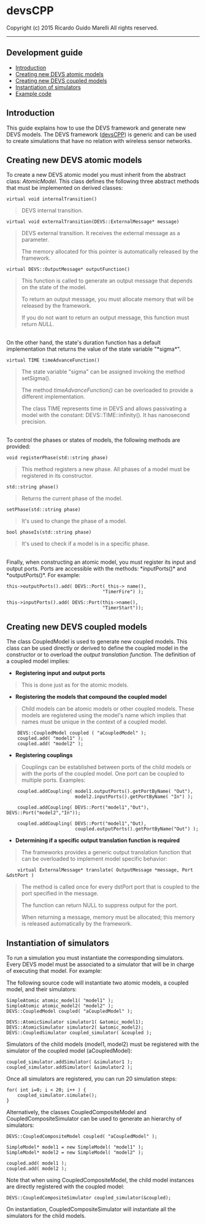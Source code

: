 # devsCPP

Copyright (c) 2015 Ricardo Guido Marelli
All rights reserved.

---------------------------------------

## Development guide

* [Introduction](#introduction)
* [Creating new DEVS atomic models](#creating-new-devs-atomic-models)
* [Creating new DEVS coupled models](#creating-new-devs-coupled-models)
* [Instantiation of simulators](#instantiation-of-simulators)
* [Example code](#example-code)

## Introduction

This guide explains how to use the DEVS framework and generate new DEVS models. The DEVS framework ([devsCPP](https://github.com/rgmarelli/devscpp)) is generic and can be used to create simulations that have no relation with wireless sensor networks.

## Creating new DEVS atomic models

To create a new DEVS atomic model you must inherit from the abstract class: *AtomicModel*. This class defines the following three abstract methods that must be implemented on derived classes:

    virtual void internalTransition()

> DEVS internal transition.

    virtual void externalTransition(DEVS::ExternalMessage* message)

> DEVS external transition. It receives the external message as a parameter. 
>
> The memory allocated for this pointer is automatically released by the framework.

    virtual DEVS::OutputMessage* outputFunction()

> This function is called to generate an output message that depends on the state of the model. 
>
> To return an output message, you must allocate memory that will be released by the framework. 
>
> If you do not want to return an output message, this function must return *NULL*.

<br />
On the other hand, the state's duration function has a default implementation that returns the value of the state variable "*sigma*".

    virtual TIME timeAdvanceFunction()

> The state variable "sigma" can be assigned invoking the method setSigma(). 
>
> The method *timeAdvanceFunction()* can be overloaded to provide a different implementation.
>
> The class TIME represents time in DEVS and allows passivating a model with the constant: DEVS::TIME::infinity(). It has nanosecond precision.
  
<br />
To control the phases or states of models, the following methods are provided:

    void registerPhase(std::string phase)

> This method registers a new phase. All phases of a model must be registered in its constructor.

    std::string phase()

> Returns the current phase of the model.

    setPhase(std::string phase)

> It's used to change the phase of a model.

    bool phaseIs(std::string phase)

> It's used to check if a model is in a specific phase.

<br />
Finally, when constructing an atomic model, you must register its input and output ports. Ports are accessible with the methods: *inputPorts()* and *outputPorts()*. For example:

    this->outputPorts().add( DEVS::Port( this-> name(),
                                       "TimerFire") );
                                       
    this->inputPorts().add( DEVS::Port(this->name(),
                                       "TimerStart"));


## Creating new DEVS coupled models

The class CoupledModel is used to generate new coupled models. This class can be used directly or derived to define the coupled model in the constructor or to overload the *output translation function*. The definition of a coupled model implies:
  
* __Registering input and output ports__

> This is done just as for the atomic models.


* __Registering the models that compound the coupled model__

> Child models can be atomic models or other coupled models. These models are registered using the model's name which implies that names must be unique in the context of a coupled model.

        DEVS::CoupledModel coupled ( "aCoupledModel" );
        coupled.add( "model1" );
        coupled.add( "model2" );


* __Registering couplings__

> Couplings can be established between ports of the child models or with the ports of the coupled model. One port can be coupled to multiple ports. Examples:

        coupled.addCoupling( model1.outputPorts().getPortByName( "Out"),
                             model2.inputPorts().getPortByName( "In") );
                             
        coupled.addCoupling( DEVS::Port("model1","Out"), DEVS::Port("model2","In"));
        
        coupled.addCoupling( DEVS::Port("model1","Out), 
                             coupled.outputPorts().getPortByName("Out") );


* __Determining if a specific output translation function is required__

> The frameworks provides a generic output translation function that can be overloaded to implement model specific behavior:

        virtual ExternalMessage* translate( OutputMessage *message, Port &dstPort )
        
> The method is called once for every dstPort port that is coupled to the port specified in the message. 
>
> The function can return NULL to suppress output for the port. 
>
> When returning a message, memory must be allocated; this memory is released automatically by the framework.

## Instantiation of simulators

To run a simulation you must instantiate the corresponding simulators. Every DEVS model must be associated to a simulator that will be in charge of executing that model. For example:

The following source code will instantiate two atomic models, a coupled model, and their simulators:

    SimpleAtomic atomic_model1( "model1" );
    SimpleAtomic atomic_model2( "model2" );
    DEVS::CoupledModel coupled( "aCoupledModel" );
       
    DEVS::AtomicSimulator simulator1( &atomic_model1);
    DEVS::AtomicSimulator simulator2( &atomic_model2);
    DEVS::CoupledSimulator coupled_simulator( &coupled );

Simulators of the child models (model1, model2) must be registered with the simulator of the coupled model (aCoupledModel):

    coupled_simulator.addSimulator( &simulator1 );
    coupled_simulator.addSimulator( &simulator2 );

Once all simulators are registered, you can run 20 simulation steps:

    for( int i=0; i < 20; i++ ) {
        coupled_simulator.simulate();
    }

Alternatively, the classes CoupledCompositeModel and CoupledCompositeSimulator can be used to generate an hierarchy of simulators:

    DEVS::CoupledCompositeModel coupled( "aCoupledModel" );
     
    SimpleModel* model1 = new SimpleModel( "model1" );
    SimpleModel* model2 = new SimpleModel( "model2" );
     
    coupled.add( model1 );
    coupled.add( model2 );

Note that when using CoupledCompositeModel, the child model instances are directly registered with the coupled model:

    DEVS::CoupledCompositeSimulator coupled_simulator(&coupled);

On instantiation, CoupledCompositeSimulator will instantiate all the simulators for the child models.
